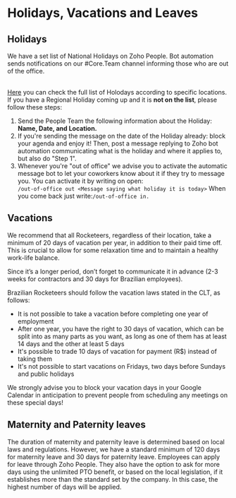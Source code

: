# Holidays, Vacations and Leaves

## Holidays

We have a set list of National Holidays on Zoho People. Bot automation sends notifications on our #Core.Team channel informing those who are out of the office.

\
[Here](https://people.zoho.com/rocketchat/zp#leavetracker/holiday/list) you can check the full list of Holodays according to specific locations. If you have a Regional Holiday coming up and it is **not on the list**, please follow these steps:

1. Send the People Team the following information about the Holiday: **Name, Date, and Location.**
2. If you're sending the message on the date of the Holiday already: block your agenda and enjoy it! Then, post a message replying to Zoho bot automation communicating what is the holiday and where it applies to, but also do "Step 1".
3. Whenever you're "out of office" we advise you to activate the automatic message bot to let your coworkers know about it if they try to message you. You can activate it by writing on open:\
   `/out-of-office out <Message saying what holiday it is today>` When you come back just write:`/out-of-office in.`

## Vacations

We recommend that all Rocketeers, regardless of their location, take a minimum of 20 days of vacation per year, in addition to their paid time off. This is crucial to allow for some relaxation time and to maintain a healthy work-life balance.

Since it’s a longer period, don’t forget to communicate it in advance (2-3 weeks for contractors and 30 days for Brazilian employees).&#x20;

Brazilian Rocketeers should follow the vacation laws stated in the CLT, as follows:

* It is not possible to take a vacation before completing one year of employment
* After one year, you have the right to 30 days of vacation, which can be split into as many parts as you want, as long as one of them has at least 14 days and the other at least 5 days
* It's possible to trade 10 days of vacation for payment (R$) instead of taking them
* It's not possible to start vacations on Fridays, two days before Sundays and public holidays

We strongly advise you to block your vacation days in your Google Calendar in anticipation to prevent people from scheduling any meetings on these special days!&#x20;

## Maternity and Paternity leaves

The duration of maternity and paternity leave is determined based on local laws and regulations. However, we have a standard minimum of 120 days for maternity leave and 30 days for paternity leave. Employees can apply for leave through Zoho People. They also have the option to ask for more days using the unlimited PTO benefit, or based on the local legislation, if it establishes more than the standard set by the company. In this case, the highest number of days will be applied.
